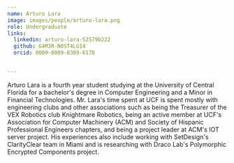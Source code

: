 ```yaml
---
name: Arturo Lara
image: images/people/arturo-lara.png
role: Undergraduate
links:
  linkedin: arturo-lara-52579b222
  github: G4M3R-N0ST4LG14
  orcid: 0009-0009-8309-6178


---
```


Arturo Lara is a fourth year student studying at the University of Central Florida for a bachelor's degree in Computer Engineering and a Minor in Financial Technologies. Mr. Lara's time spent at UCF is spent mostly with engineering clubs and other associations such as being the Treasurer of the VEX Robotics club Knightmare Robotics, being an active member at UCF's Association for Computer Machinery (ACM) and Society of Hispanic Professional Engineers chapters, and being a project leader at ACM's IOT server project. His experiences also include working with SetDesign's ClarityClear team in Miami and is researching with Draco Lab's Polymorphic Encrypted Components project.